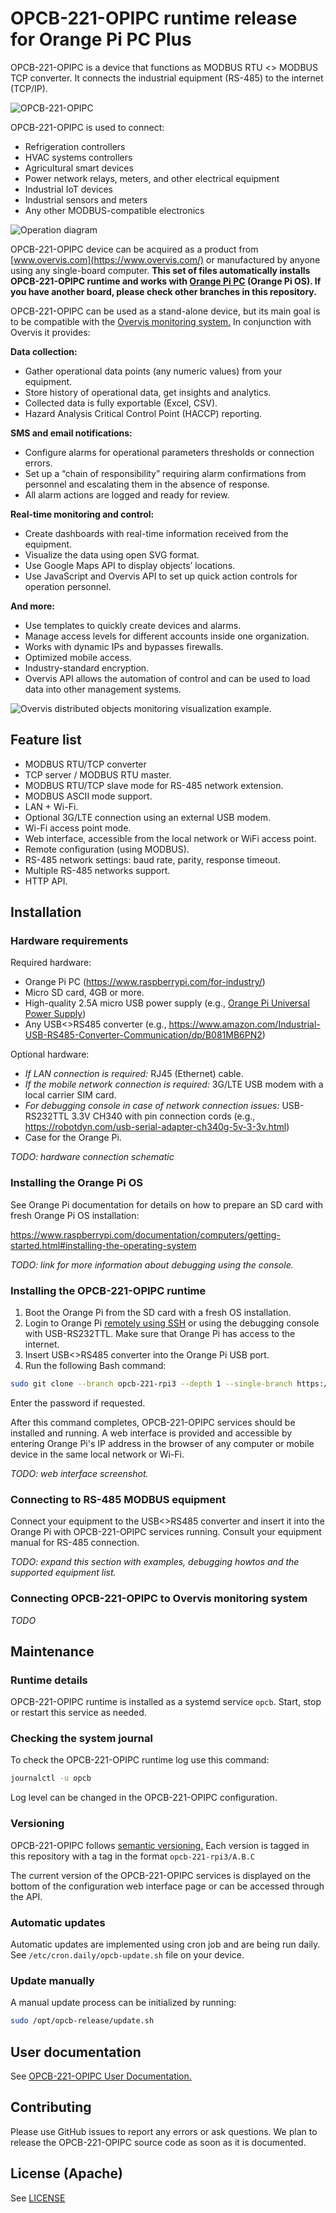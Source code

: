 # OPCB-221-OPIPC runtime release for Orange Pi PC Plus

OPCB-221-OPIPC is a device that functions as MODBUS RTU <> MODBUS TCP converter. It
connects the industrial equipment (RS-485) to the internet (TCP/IP).

![OPCB-221-OPIPC](./docs/en/images/opcb-221.png)

OPCB-221-OPIPC is used to connect:

- Refrigeration controllers
- HVAC systems controllers
- Agricultural smart devices
- Power network relays, meters, and other electrical equipment
- Industrial IoT devices
- Industrial sensors and meters
- Any other MODBUS-compatible electronics

![Operation diagram](./docs/en/images/operation-diagram.svg)

OPCB-221-OPIPC device can be acquired as a product from
[www.overvis.com](https://www.overvis.com/) or manufactured by anyone using any
single-board computer. **This set of files automatically installs OPCB-221-OPIPC
runtime and works with
[Orange Pi PC](https://www.raspberrypi.com/for-industry/) (Orange Pi
OS). If you have another board, please check other branches in this
repository.**

OPCB-221-OPIPC can be used as a stand-alone device, but its main goal is to be
compatible with the [Overvis monitoring system.](https://www.overvis.com/) In
conjunction with Overvis it provides:

**Data collection:**

- Gather operational data points (any numeric values) from your equipment.
- Store history of operational data, get insights and analytics.
- Collected data is fully exportable (Excel, CSV).
- Hazard Analysis Critical Control Point (HACCP) reporting.

**SMS and email notifications:**

- Configure alarms for operational parameters thresholds or connection errors.
- Set up a “chain of responsibility” requiring alarm confirmations from
  personnel and escalating them in the absence of response.
- All alarm actions are logged and ready for review.

**Real-time monitoring and control:**

- Create dashboards with real-time information received from the equipment.
- Visualize the data using open SVG format.
- Use Google Maps API to display objects’ locations.
- Use JavaScript and Overvis API to set up quick action controls for operation
  personnel.

**And more:**

- Use templates to quickly create devices and alarms.
- Manage access levels for different accounts inside one organization.
- Works with dynamic IPs and bypasses firewalls.
- Optimized mobile access.
- Industry-standard encryption.
- Overvis API allows the automation of control and can be used to load data into
  other management systems.

![Overvis distributed objects monitoring visualization example.](./docs/en/images/overvis-display.jpeg)

## Feature list

- MODBUS RTU/TCP converter
- TCP server / MODBUS RTU master.
- MODBUS RTU/TCP slave mode for RS-485 network extension.
- MODBUS ASCII mode support.
- LAN + Wi-Fi.
- Optional 3G/LTE connection using an external USB modem.
- Wi-Fi access point mode.
- Web interface, accessible from the local network or WiFi access point.
- Remote configuration (using MODBUS).
- RS-485 network settings: baud rate, parity, response timeout.
- Multiple RS-485 networks support.
- HTTP API.

## Installation

### Hardware requirements

Required hardware:

- Orange Pi PC (<https://www.raspberrypi.com/for-industry/>)
- Micro SD card, 4GB or more.
- High-quality 2.5A micro USB power supply (e.g.,
  [Orange Pi Universal Power Supply](https://www.raspberrypi.com/products/raspberry-pi-universal-power-supply/))
- Any USB<>RS485 converter (e.g.,
  <https://www.amazon.com/Industrial-USB-RS485-Converter-Communication/dp/B081MB6PN2>)

Optional hardware:

- _If LAN connection is required:_ RJ45 (Ethernet) cable.
- _If the mobile network connection is required:_ 3G/LTE USB modem with a local
  carrier SIM card.
- _For debugging console in case of network connection issues:_ USB-RS232TTL
  3.3V CH340 with pin connection cords (e.g.,
  <https://robotdyn.com/usb-serial-adapter-ch340g-5v-3-3v.html>)
- Case for the Orange Pi.

_TODO: hardware connection schematic_

### Installing the Orange Pi OS

See Orange Pi documentation for details on how to prepare an SD card with
fresh Orange Pi OS installation:

<https://www.raspberrypi.com/documentation/computers/getting-started.html#installing-the-operating-system>

_TODO: link for more information about debugging using the console._

### Installing the OPCB-221-OPIPC runtime

1. Boot the Orange Pi from the SD card with a fresh OS installation.
2. Login to Orange Pi
   [remotely using SSH](https://www.raspberrypi.com/documentation/computers/remote-access.html#introduction-to-remote-access)
   or using the debugging console with USB-RS232TTL. Make sure that Orange Pi
   has access to the internet.
3. Insert USB<>RS485 converter into the Orange Pi USB port.
4. Run the following Bash command:

```bash
sudo git clone --branch opcb-221-rpi3 --depth 1 --single-branch https://github.com/overvis/opcb-release.git /opt/opcb-release && sudo /opt/opcb-release/setup.sh
```

Enter the password if requested.

After this command completes, OPCB-221-OPIPC services should be installed and running.
A web interface is provided and accessible by entering Orange Pi's IP address
in the browser of any computer or mobile device in the same local network or
Wi-Fi.

_TODO: web interface screenshot._

### Connecting to RS-485 MODBUS equipment

Connect your equipment to the USB<>RS485 converter and insert it into the
Orange Pi with OPCB-221-OPIPC services running. Consult your equipment manual for
RS-485 connection.

_TODO: expand this section with examples, debugging howtos and the supported
equipment list._

### Connecting OPCB-221-OPIPC to Overvis monitoring system

_TODO_

## Maintenance

### Runtime details

OPCB-221-OPIPC runtime is installed as a systemd service `opcb`. Start, stop or
restart this service as needed.

### Checking the system journal

To check the OPCB-221-OPIPC runtime log use this command:

```bash
journalctl -u opcb
```

Log level can be changed in the OPCB-221-OPIPC configuration.

### Versioning

OPCB-221-OPIPC follows [semantic versioning.](https://semver.org/) Each version is
tagged in this repository with a tag in the format `opcb-221-rpi3/A.B.C`

The current version of the OPCB-221-OPIPC services is displayed on the bottom of the
configuration web interface page or can be accessed through the API.

### Automatic updates

Automatic updates are implemented using cron job and are being run daily. See
`/etc/cron.daily/opcb-update.sh` file on your device.

### Update manually

A manual update process can be initialized by running:

```bash
sudo /opt/opcb-release/update.sh
```

## User documentation

See [OPCB-221-OPIPC User Documentation.](./docs/en/README.md)

## Contributing

Please use GitHub issues to report any errors or ask questions. We plan to
release the OPCB-221-OPIPC source code as soon as it is documented.

## License (Apache)

See [LICENSE](./LICENSE)
